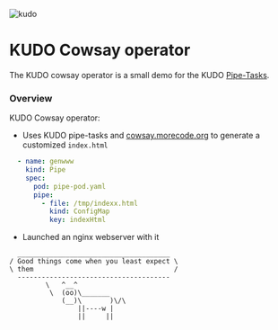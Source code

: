 ![kudo](https://kudo.dev/images/kudo_horizontal_color@2x.png)

# KUDO Cowsay operator

The KUDO cowsay operator is a small demo for the KUDO [Pipe-Tasks](https://github.com/kudobuilder/kudo/blob/master/keps/0017-pipe-tasks.md).

### Overview

KUDO Cowsay operator:

- Uses KUDO pipe-tasks and [cowsay.morecode.org](http://cowsay.morecode.org) to generate a customized `index.html`
```yaml
  - name: genwww
    kind: Pipe
    spec:
      pod: pipe-pod.yaml
      pipe:
        - file: /tmp/indexx.html
          kind: ConfigMap
          key: indexHtml
```
- Launched an nginx webserver with it


```
  ______________________________________
/ Good things come when you least expect \
\ them                                   /
  --------------------------------------
         \   ^__^ 
          \  (oo)\_______
             (__)\       )\/\
                 ||----w |
                 ||     ||
```
